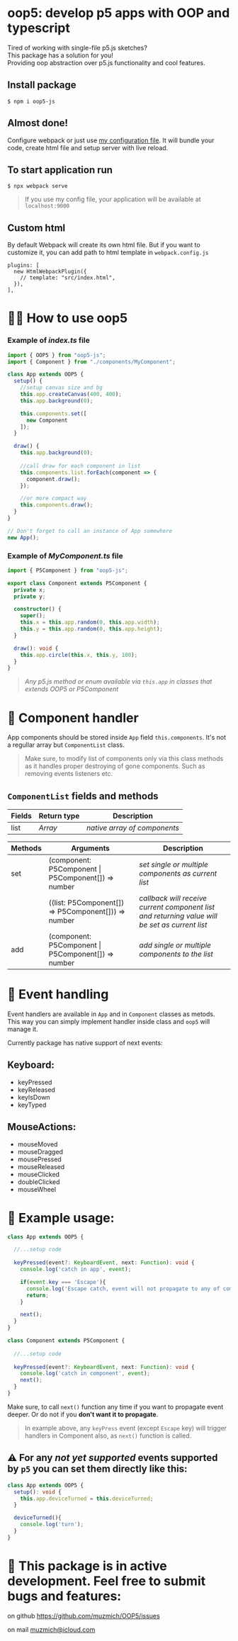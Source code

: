 # oop5: develop p5 apps with OOP and typescript

Tired of working with single-file p5.js sketches?\
This package has a solution for you!\
Providing oop abstraction over p5.js functionality and cool features.

## Install package

    $ npm i oop5-js

## Almost done!

Configure webpack or just use [my configuration file](https://github.com/muuuzmich/OOP5/blob/master/example/webpack.config.js). It will bundle your code, create html file and setup server with live reload.

## To start application run

    $ npx webpack serve

> If you use my config file, your application will be available at `localhost:9000`

## Custom html
By default Webpack will create its own html file. But if you want to customize it, you can add path to html template in `webpack.config.js`
```
plugins: [
  new HtmlWebpackPlugin({
    // template: "src/index.html",
  }),
],
```
# 🤷‍♂️ How to use oop5

### Example of _index.ts_ file

```typescript
import { OOP5 } from "oop5-js";
import { Component } from "./components/MyComponent";

class App extends OOP5 {
  setup() {
    //setup canvas size and bg
    this.app.createCanvas(400, 400);
    this.app.background(0);

    this.components.set([
      new Component
    ]);
  }

  draw() {
    this.app.background(0);
    
    //call draw for each component in list
    this.components.list.forEach(component => {
      component.draw();
    });

    //or more compact way
    this.components.draw();
  }
}

// Don't forget to call an instance of App somewhere
new App();
```

### Example of _MyComponent.ts_ file

```typescript
import { P5Component } from "oop5-js";

export class Component extends P5Component {
  private x;
  private y;

  constructor() {
    super();
    this.x = this.app.random(0, this.app.width);
    this.y = this.app.random(0, this.app.height);
  }

  draw(): void {
    this.app.circle(this.x, this.y, 100);
  }
}
```

> _Any p5.js method or enum available via `this.app` in classes that extends OOP5 or P5Component_

# 🧱 Component handler
App components should be stored inside `App` field `this.components`. It's not a regullar array but `ComponentList` class.
> Make sure, to modify list of components only via this class methods as it handles proper destroying of gone components. Such as removing events listeners etc.

## `ComponentList` fields and methods
| Fields| Return type                                          | Description                   |
| ----- | ---------------------------------------------------  | ----------------------------- |
| list  | _Array_                                              | _native array of components_  |

| Methods | Arguments                                                | Description                   |
| -----   | ---------------------------------------------------      | ----------------------------- |
| set     | (component: P5Component \\| P5Component[]) => number     | _set single or multiple components as current list_  |
|         | ((list: P5Component[]) => P5Component[])) => number      | _callback will receive current component list and returning value will be set as current list_  |
| add     | (component: P5Component \\| P5Component[]) => number     | _add single or multiple components to the list_  |

# 📩 Event handling
Event handlers are available in `App` and in `Component` classes as metods.\
This way you can simply implement handler inside class and `oop5` will manage it.

Currently package has native support of next events:
## Keyboard:
  - keyPressed
  - keyReleased
  - keyIsDown
  - keyTyped
## MouseActions:
  - mouseMoved
  - mouseDragged
  - mousePressed
  - mouseReleased
  - mouseClicked
  - doubleClicked
  - mouseWheel
# 🚜 Example usage: 
```typescript
class App extends OOP5 {

  //...setup code
  
  keyPressed(event?: KeyboardEvent, next: Function): void {
    console.log('catch in app', event);

    if(event.key === 'Escape'){
      console.log('Escape catch, event will not propagate to any of components');
      return;
    }

    next();
  }
}

class Component extends P5Component {
  
  //...setup code
  
  keyPressed(event?: KeyboardEvent, next: Function): void {
    console.log('catch in component', event);
    next();
  }
}
```

Make sure, to call `next()` function any time if you want to propagate event deeper. Or do not if you __don't want it to propagate__.

>In example above, any `keyPress` event (except `Escape` key) will trigger handlers in Component also, as `next()` function is called.

## ⚠️ For any _not yet supported_ events supported by `p5` you can set them directly like this:
```typescript
class App extends OOP5 {
  setup(): void {
    this.app.deviceTurned = this.deviceTurned;
  }

  deviceTurned(){
    console.log('turn');
  }
}
```

# 🤖 This package is in active development. Feel free to submit bugs and features:

on github https://github.com/muzmich/OOP5/issues

on mail muzmich@icloud.com


